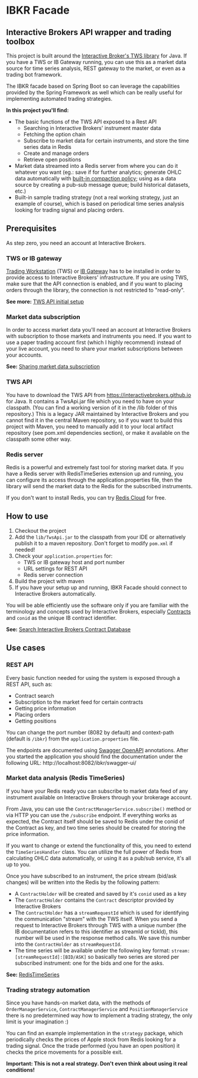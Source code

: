 # IBKR Facade
## Interactive Brokers API wrapper and trading toolbox 
This project is built around the [Interactive Broker's TWS library](https://interactivebrokers.github.io/tws-api/) for Java. If you have a TWS or IB Gateway running, you can use this as a market data source for time series analysis, REST gateway to the market, or even as a trading bot framework.

The IBKR facade based on Spring Boot so can leverage the capabilities provided by the Spring Framework as well which can be really useful for implementing automated trading strategies. 

**In this project you'll find:**

- The basic functions of the TWS API exposed to a Rest API
    - Searching in Interactive Brokers' instrument master data
    - Fetching the option chain
    - Subscribe to market data for certain instruments, and store the time series data in Redis
    - Create and manage orders
    - Retrieve open positions
- Market data streamed into a Redis server from where you can do it whatever you want (eg.: save if for further analytics; generate OHLC data automatically with [built-in compaction policy](https://redis.io/docs/stack/timeseries/configuration/#compaction_policy-policy); using as a data source by creating a pub-sub message queue; build historical datasets, etc.)
- Built-in sample trading strategy (not a real working strategy, just an example of course), which is based on periodical time series analysis looking for trading signal and placing orders.


## Prerequisites
As step zero, you need an account at Interactive Brokers.

### TWS or IB gateway
[Trading Workstation](https://www.interactivebrokers.com/en/index.php?f=14099#tws-software) (TWS) or [IB Gateway](https://www.interactivebrokers.com/en/?f=/en/trading/ibgateway-stable.php) has to be installed in order to provide access to Interactive Brokers' infrastructure. If you are using TWS, make sure that the API connection is enabled, and if you want to placing orders through the library, the connection is not restricted to "read-only".

**See more:** [TWS API initial setup](https://interactivebrokers.github.io/tws-api/initial_setup.html)

### Market data subscription
In order to access market data you'll need an account at Interactive Brokers with subscription to those markets and instruments you need. If you want to use a paper trading account first (which I highly recommend) instead of your live account, you need to share your market subscriptions between your accounts.

**See:** [Sharing market data subscription](https://interactivebrokers.github.io/tws-api/market_data.html#paper_sharing)

### TWS API
You have to download the TWS API from https://interactivebrokers.github.io for Java. It contains a TwsApi.jar file which you need to have on your classpath. (You can find a working version of it in the /lib folder of this repository.) This is a legacy JAR maintained by Interactive Brokers and you cannot find it in the central Maven repository, so if you want to build this project with Maven, you need to manually add it to your local artifact repository (see pom.xml dependencies section), or make it available on the classpath some other way.

### Redis server
Redis is a powerful and extremely fast tool for storing market data. If you have a Redis server with RedisTimeSeries extension up and running, you can configure its access through the application.properties file, then the library will send the market data to the Redis for the subscribed instruments.

If you don't want to install Redis, you can try [Redis Cloud](https://redis.com/try-free/) for free.

## How to use
1. Checkout the project
2. Add the `lib/TwsApi.jar` to the classpath from your IDE or alternatively publish it to a maven repository. Don't forget to modify `pom.xml` if needed!
3. Check your `application.properties` for:
   - TWS or IB gateway host and port number
   - URL settings for REST API
   - Redis server connection 
4. Build the project with maven
5. If you have your setup up and running, IBKR Facade should connect to Interactive Brokers automatically.

You will be able efficiently use the software only if you are familiar with the terminology and concepts used by Interactive Brokers, especially [Contracts](https://interactivebrokers.github.io/tws-api/contracts.html) and `conid` as the unique IB contract identifier.

**See:** [Search Interactive Brokers Contract Database](https://www.interactivebrokers.com/en/index.php?f=463) 

## Use cases

### REST API
Every basic function needed for using the system is exposed through a REST API, such as:
- Contract search
- Subscription to the market feed for certain contracts
- Getting price information
- Placing orders
- Getting positions

You can change the port number (8082 by default) and context-path (default is `/ibkr`) from the `application.properties` file.

The endpoints are documented using [Swagger OpenAPI](http://swagger.io) annotations. After you started the application you should find the documentation under the following URL: http://localhost:8082/ibkr/swagger-ui/

### Market data analysis (Redis TimeSeries)
If you have your Redis ready you can subscribe to market data feed of any instrument available on Interactive Brokers through your brokerage account.

From Java, you can use the `ContractManagerService.subscribe()` method or via HTTP you can use the `/subscribe` endpoint. If everything works as expected, the Contract itself should be saved to Redis under the conid of the Contract as key, and two time series should be created for storing the price information.

If you want to change or extend the functionality of this, you need to extend the `TimeSeriesHandler` class. You can utilize the full power of Redis from calculating OHLC data automatically, or using it as a pub/sub service, it's all up to you. 

Once you have subscribed to an instrument, the price stream (bid/ask changes) will be written into the Redis by the following pattern:
- A `ContractHolder` will be created and saved by it's `conid` used as a key
- The `ContractHolder` contains the `Contract` descriptor provided by Interactive Brokers
- The `ContractHolder` has a `streamRequestId` which is used for identifying the communication "stream" with the TWS itself. When you send a request to Interactive Brokers through TWS with a unique number (the IB documentation refers to this identifier as streamId or tickId), this number will be used in the response method calls. We save this number into the `ContractHolder` as `streamRequestId`.
- The time series will be available under the following key format: `stream:[streamRequestId]:[BID/ASK]` so basically two series are stored per subscribed instrument: one for the bids and one for the asks.

**See:** [RedisTimeSeries](https://redis.io/docs/stack/timeseries)

### Trading strategy automation
Since you have hands-on market data, with the methods of `OrderManagerService`, `ContractManagerService` and `PositionManagerService` there is no predetermined way how to implement a trading strategy, the only limit is your imagination :)  

You can find an example implementation in the `strategy` package, which periodically checks the prices of Apple stock from Redis looking for a trading signal. Once the trade performed (you have an open position) it checks the price movements for a possible exit.

**Important: This is not a real strategy. Don't even think about using it real conditions!**